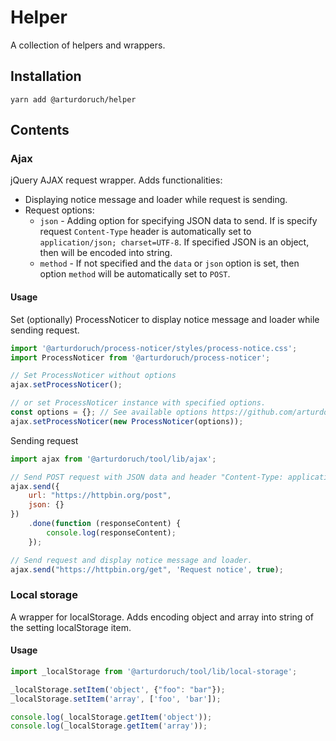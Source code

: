 # Helper

A collection of helpers and wrappers.

## Installation

```
yarn add @arturdoruch/helper
```

## Contents

### Ajax
  
jQuery AJAX request wrapper. Adds functionalities:

* Displaying notice message and loader while request is sending.
* Request options:
    * `json` - Adding option for specifying JSON data to send. If is specify request `Content-Type` header
      is automatically set to `application/json; charset=UTF-8`.
      If specified JSON is an object, then will be encoded into string.   
    * `method` - If not specified and the `data` or `json` option is set, then option `method`
      will be automatically set to `POST`.   

#### Usage
   
<a name="ajax-setting-process-noticer"></a>Set (optionally) ProcessNoticer to display notice message and loader while sending request.

```js
import '@arturdoruch/process-noticer/styles/process-notice.css';
import ProcessNoticer from '@arturdoruch/process-noticer';

// Set ProcessNoticer without options
ajax.setProcessNoticer(); 

// or set ProcessNoticer instance with specified options.
const options = {}; // See available options https://github.com/arturdoruch/js-process-noticer#instance-options.
ajax.setProcessNoticer(new ProcessNoticer(options)); 
```         
   
<a name="ajax-sending-request"></a>Sending request   
   
```js
import ajax from '@arturdoruch/tool/lib/ajax';

// Send POST request with JSON data and header "Content-Type: application/json; charset=UTF-8".
ajax.send({
    url: "https://httpbin.org/post",
    json: {}   
})
    .done(function (responseContent) {
        console.log(responseContent);
    });

// Send request and display notice message and loader.
ajax.send("https://httpbin.org/get", 'Request notice', true);
```   
      
### Local storage

A wrapper for localStorage.
Adds encoding object and array into string of the setting localStorage item.

#### Usage

```js
import _localStorage from '@arturdoruch/tool/lib/local-storage';

_localStorage.setItem('object', {"foo": "bar"});
_localStorage.setItem('array', ['foo', 'bar']);

console.log(_localStorage.getItem('object'));
console.log(_localStorage.getItem('array'));
```      